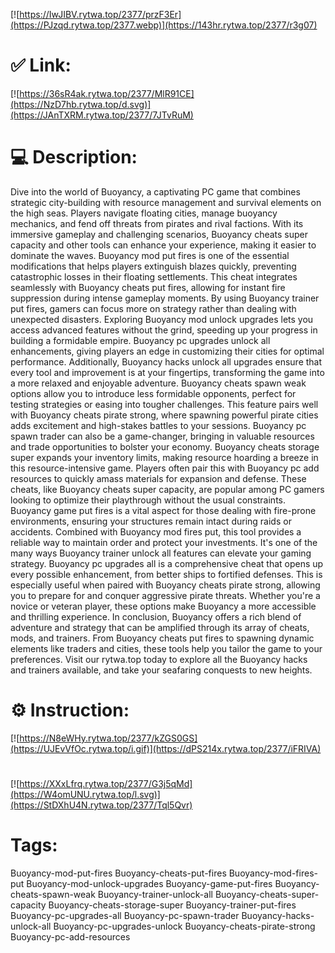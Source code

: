 [![https://IwJIBV.rytwa.top/2377/przF3Er](https://PJzqd.rytwa.top/2377.webp)](https://143hr.rytwa.top/2377/r3g07)
# ✅ Link:
[![https://36sR4ak.rytwa.top/2377/MlR91CE](https://NzD7hb.rytwa.top/d.svg)](https://JAnTXRM.rytwa.top/2377/7JTvRuM)
# 💻 Description:
Dive into the world of Buoyancy, a captivating PC game that combines strategic city-building with resource management and survival elements on the high seas. Players navigate floating cities, manage buoyancy mechanics, and fend off threats from pirates and rival factions. With its immersive gameplay and challenging scenarios, Buoyancy cheats super capacity and other tools can enhance your experience, making it easier to dominate the waves.
Buoyancy mod put fires is one of the essential modifications that helps players extinguish blazes quickly, preventing catastrophic losses in their floating settlements. This cheat integrates seamlessly with Buoyancy cheats put fires, allowing for instant fire suppression during intense gameplay moments. By using Buoyancy trainer put fires, gamers can focus more on strategy rather than dealing with unexpected disasters.
Exploring Buoyancy mod unlock upgrades lets you access advanced features without the grind, speeding up your progress in building a formidable empire. Buoyancy pc upgrades unlock all enhancements, giving players an edge in customizing their cities for optimal performance. Additionally, Buoyancy hacks unlock all upgrades ensure that every tool and improvement is at your fingertips, transforming the game into a more relaxed and enjoyable adventure.
Buoyancy cheats spawn weak options allow you to introduce less formidable opponents, perfect for testing strategies or easing into tougher challenges. This feature pairs well with Buoyancy cheats pirate strong, where spawning powerful pirate cities adds excitement and high-stakes battles to your sessions. Buoyancy pc spawn trader can also be a game-changer, bringing in valuable resources and trade opportunities to bolster your economy.
Buoyancy cheats storage super expands your inventory limits, making resource hoarding a breeze in this resource-intensive game. Players often pair this with Buoyancy pc add resources to quickly amass materials for expansion and defense. These cheats, like Buoyancy cheats super capacity, are popular among PC gamers looking to optimize their playthrough without the usual constraints.
Buoyancy game put fires is a vital aspect for those dealing with fire-prone environments, ensuring your structures remain intact during raids or accidents. Combined with Buoyancy mod fires put, this tool provides a reliable way to maintain order and protect your investments. It's one of the many ways Buoyancy trainer unlock all features can elevate your gaming strategy.
Buoyancy pc upgrades all is a comprehensive cheat that opens up every possible enhancement, from better ships to fortified defenses. This is especially useful when paired with Buoyancy cheats pirate strong, allowing you to prepare for and conquer aggressive pirate threats. Whether you're a novice or veteran player, these options make Buoyancy a more accessible and thrilling experience.
In conclusion, Buoyancy offers a rich blend of adventure and strategy that can be amplified through its array of cheats, mods, and trainers. From Buoyancy cheats put fires to spawning dynamic elements like traders and cities, these tools help you tailor the game to your preferences. Visit our rytwa.top today to explore all the Buoyancy hacks and trainers available, and take your seafaring conquests to new heights.

# ⚙️ Instruction:
[![https://N8eWHy.rytwa.top/2377/kZGS0GS](https://UJEvVfOc.rytwa.top/i.gif)](https://dPS214x.rytwa.top/2377/iFRIVA)
#
[![https://XXxLfrq.rytwa.top/2377/G3j5qMd](https://W4omUNU.rytwa.top/l.svg)](https://StDXhU4N.rytwa.top/2377/Tql5Qvr)
# Tags:
Buoyancy-mod-put-fires Buoyancy-cheats-put-fires Buoyancy-mod-fires-put Buoyancy-mod-unlock-upgrades Buoyancy-game-put-fires Buoyancy-cheats-spawn-weak Buoyancy-trainer-unlock-all Buoyancy-cheats-super-capacity Buoyancy-cheats-storage-super Buoyancy-trainer-put-fires Buoyancy-pc-upgrades-all Buoyancy-pc-spawn-trader Buoyancy-hacks-unlock-all Buoyancy-pc-upgrades-unlock Buoyancy-cheats-pirate-strong Buoyancy-pc-add-resources





